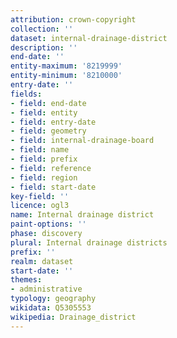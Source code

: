 ```yaml
---
attribution: crown-copyright
collection: ''
dataset: internal-drainage-district
description: ''
end-date: ''
entity-maximum: '8219999'
entity-minimum: '8210000'
entry-date: ''
fields:
- field: end-date
- field: entity
- field: entry-date
- field: geometry
- field: internal-drainage-board
- field: name
- field: prefix
- field: reference
- field: region
- field: start-date
key-field: ''
licence: ogl3
name: Internal drainage district
paint-options: ''
phase: discovery
plural: Internal drainage districts
prefix: ''
realm: dataset
start-date: ''
themes:
- administrative
typology: geography
wikidata: Q5305553
wikipedia: Drainage_district
---
```

